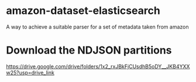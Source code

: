 # amazon-dataset-elasticsearch
A way to achieve a suitable parser for a set of metadata taken from amazon

# Download the NDJSON partitions
https://drive.google.com/drive/folders/1x2_rxJBkFjCUsdhB5oDY__JKB4YXXw25?usp=drive_link
